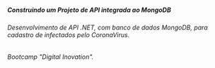 #####  Construindo um Projeto  de API integrada ao MongoDB
###### Desenvolvimento de API .NET, com banco de dados MongoDB,  para cadastro de  infectados pelo CoronaVirus.
###### Bootcamp "Digital Inovation".
